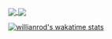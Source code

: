 <!--
**MiraiMindz/MiraiMindz** is a ✨ _special_ ✨ repository because its `README.md` (this file) appears on your GitHub profile.

Here are some ideas to get you started:

- 🔭 I’m currently working on ...
- 🌱 I’m currently learning ...
- 👯 I’m looking to collaborate on ...
- 🤔 I’m looking for help with ...
- 💬 Ask me about ...
- 📫 How to reach me: ...
- 😄 Pronouns: ...
- ⚡ Fun fact: ...
-->

<a href="https://github.com/MiraiMindz">
  <img align="center" src="https://github-readme-stats.vercel.app/api?username=MiraiMindz&show_icons=true&hide_rank=false&hide_title=true&theme=nord" />
</a>
<a href="https://github.com/MiraiMindz">
  <img align="center" src="https://github-readme-stats.vercel.app/api/top-langs/?username=MiraiMindz&layout=compact&theme=nord" />
</a>

[![willianrod's wakatime stats](https://github-readme-stats.vercel.app/api/wakatime?username=Mirai)](https://github.com/MiraiMindz)
